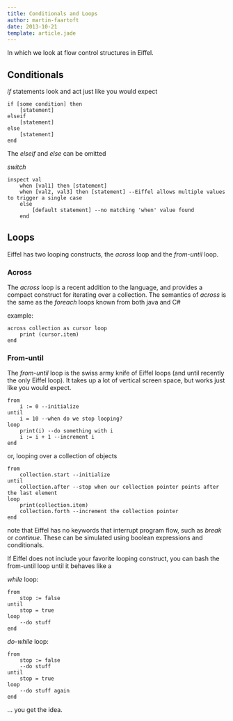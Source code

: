 ```yaml
---
title: Conditionals and Loops
author: martin-faartoft
date: 2013-10-21
template: article.jade
---
```


In which we look at flow control structures in Eiffel.

<span class="more"></span>

## Conditionals ##

_if_ statements look and act just like you would expect

	if [some condition] then
		[statement]
	elseif
		[statement]
    else
    	[statement]
	end

The _elseif_ and _else_ can be omitted

_switch_ 

	inspect val
		when [val1] then [statement]
		when [val2, val3] then [statement] --Eiffel allows multiple values to trigger a single case
		else
			[default statement] --no matching 'when' value found
		end

## Loops ##
Eiffel has two looping constructs, the _across_ loop and the _from-until_ loop.

### Across ###
The _across_ loop is a recent addition to the language, and provides a compact construct for iterating over a collection. The semantics of _across_ is the same as the _foreach_ loops known from both java and C#

example:

	across collection as cursor loop 
		print (cursor.item) 
	end

### From-until ###
The _from-until_ loop is the swiss army knife of Eiffel loops (and until recently the only Eiffel loop).
It takes up a lot of vertical screen space, but works just like you would expect.

	from
		i := 0 --initialize
	until
		i = 10 --when do we stop looping?
	loop
		print(i) --do something with i
		i := i + 1 --increment i
	end

or, looping over a collection of objects

	from
		collection.start --initialize
	until
		collection.after --stop when our collection pointer points after the last element
	loop
		print(collection.item)
		collection.forth --increment the collection pointer
	end

note that Eiffel has no keywords that interrupt program flow, such as _break_ or _continue_. These can be simulated using boolean expressions and conditionals.

If Eiffel does not include your favorite looping construct, you can bash the from-until loop until it behaves like a

_while_ loop:

	from
		stop := false
	until 
		stop = true
	loop
		--do stuff
	end

_do-while_ loop:

	from
		stop := false
		--do stuff
	until
		stop = true
	loop
		--do stuff again
	end

… you get the idea.


